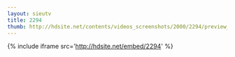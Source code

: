 ```yaml
---
layout: sieutv
title: 2294
thumb: http://hdsite.net/contents/videos_screenshots/2000/2294/preview_360p.mp4.jpg
---
```

{% include iframe src='http://hdsite.net/embed/2294' %}
 

